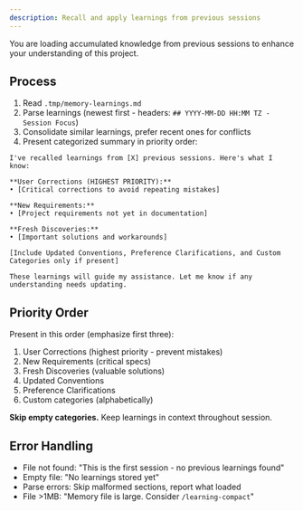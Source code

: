 ```yaml
---
description: Recall and apply learnings from previous sessions
---
```


You are loading accumulated knowledge from previous sessions to enhance your understanding of this project.

## Process

1. Read `.tmp/memory-learnings.md`
2. Parse learnings (newest first - headers: `## YYYY-MM-DD HH:MM TZ - Session Focus`)
3. Consolidate similar learnings, prefer recent ones for conflicts
4. Present categorized summary in priority order:

```
I've recalled learnings from [X] previous sessions. Here's what I know:

**User Corrections (HIGHEST PRIORITY):**
• [Critical corrections to avoid repeating mistakes]

**New Requirements:**
• [Project requirements not yet in documentation]

**Fresh Discoveries:**
• [Important solutions and workarounds]

[Include Updated Conventions, Preference Clarifications, and Custom Categories only if present]

These learnings will guide my assistance. Let me know if any understanding needs updating.
```

## Priority Order

Present in this order (emphasize first three):
1. User Corrections (highest priority - prevent mistakes)
2. New Requirements (critical specs)
3. Fresh Discoveries (valuable solutions)
4. Updated Conventions
5. Preference Clarifications
6. Custom categories (alphabetically)

**Skip empty categories.** Keep learnings in context throughout session.

## Error Handling

- File not found: "This is the first session - no previous learnings found"
- Empty file: "No learnings stored yet"
- Parse errors: Skip malformed sections, report what loaded
- File >1MB: "Memory file is large. Consider `/learning-compact`"
